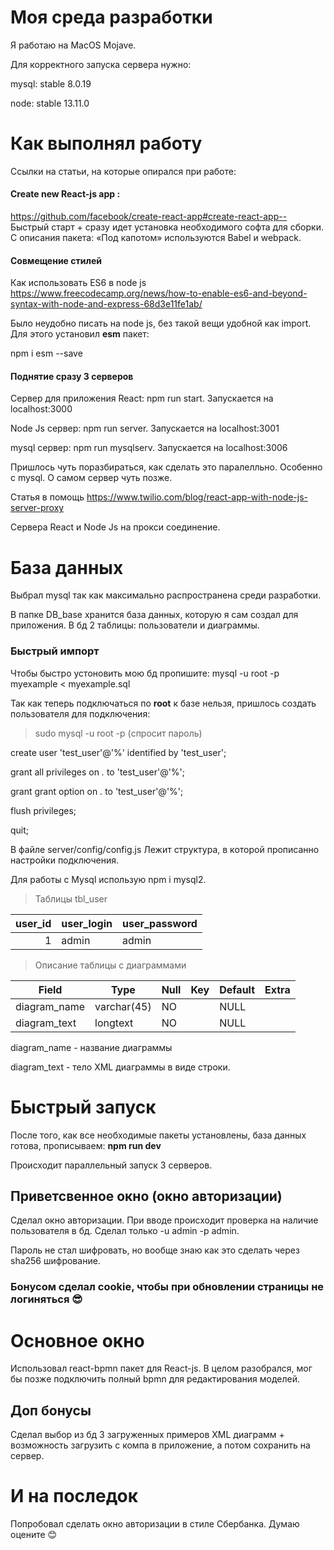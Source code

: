 # Моя среда разработки
Я работаю на MacOS Mojave.

Для корректного запуска сервера нужно:

mysql: stable 8.0.19

node: stable 13.11.0

# Как выполнял работу
Ссылки на статьи, на которые опирался при работе:
#### Create new React-js app : 
https://github.com/facebook/create-react-app#create-react-app--
Быстрый старт + сразу идет установка необходимого софта для сборки. C описания пакета: «Под капотом» используются Babel и webpack.

#### Совмещение стилей
Как использовать ES6 в node js https://www.freecodecamp.org/news/how-to-enable-es6-and-beyond-syntax-with-node-and-express-68d3e11fe1ab/

Было неудобно писать на node js, без такой вещи удобной как import. Для этого установил __esm__ пакет:

npm i esm --save

#### Поднятие сразу 3 серверов 
Сервер для приложения React: npm run start. Запускается на localhost:3000

Node Js сервер: npm run server. Запускается на localhost:3001

mysql сервер: npm run mysqlserv. Запускается на localhost:3006

Пришлось чуть поразбираться, как сделать это паралелльно. Особенно с mysql. О самом сервер чуть позже.

Статья в помощь https://www.twilio.com/blog/react-app-with-node-js-server-proxy

Сервера React и Node Js на прокси соединение.

# База данных
Выбрал mysql так как максимально распространена среди разработки.

В папке DB_base хранится база данных, которую я сам создал для приложения. В бд 2 таблицы: пользователи и диаграммы.
###  Быстрый импорт
Чтобы быстро устоновить мою бд пропишите: mysql -u root -p myexample < myexample.sql

Так как теперь подключаться по __root__ к базе нельзя, пришлось создать пользователя для подключения:

>sudo mysql -u root -p (спросит пароль)  

create user 'test_user'@'%' identified by 'test_user';  

grant all privileges on *.* to 'test_user'@'%';  

grant grant option on *.* to 'test_user'@'%';  

flush privileges;  

quit;
>

В файле server/config/config.js Лежит структура, в которой прописанно настройки подключения.  

Для работы с Mysql использую npm i mysql2.

>Таблицы tbl_user

user_id | user_login | user_password
---: | :-- | :-- 
|       1 | admin | admin


>Описание таблицы с диаграммами


Field| Type| Null | Key | Default | Extra |
---| ---| ---| ---| ---| ---
diagram_name | varchar(45) | NO   |     | NULL    |      
diagram_text | longtext    | NO   |     | NULL    |      


diagram_name - название диаграммы

diagram_text - тело XML диаграммы в виде строки.

>

# Быстрый запуск
После того, как все необходимые пакеты установлены, база данных готова, прописываем: __npm run dev__

Происходит параллельный запуск 3 серверов.

## Приветсвенное окно (окно авторизации)
Сделал окно авторизации. При вводе происходит проверка на наличие пользователя в бд. Сделал только -u admin -p admin.

Пароль не стал шифровать, но вообще знаю как это сделать через sha256 шифрование.

### Бонусом сделал cookie, чтобы при обновлении страницы не логиняться 😎

# Основное окно
Использовал react-bpmn пакет для React-js. В целом разобрался, мог бы позже подключить полный bpmn для редактирования моделей.

## Доп бонусы
Сделал выбор из бд 3 загруженных примеров XML диаграмм + возможность загрузить с компа в приложение, а потом сохранить на сервер.

# И на последок
Попробовал сделать окно авторизации в стиле Сбербанка. Думаю оцените 😊
